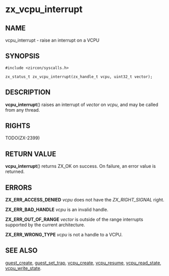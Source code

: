 # zx_vcpu_interrupt

## NAME

vcpu_interrupt - raise an interrupt on a VCPU

## SYNOPSIS

```
#include <zircon/syscalls.h>

zx_status_t zx_vcpu_interrupt(zx_handle_t vcpu, uint32_t vector);
```

## DESCRIPTION

**vcpu_interrupt**() raises an interrupt of *vector* on *vcpu*, and may be
called from any thread.

## RIGHTS

TODO(ZX-2399)

## RETURN VALUE

**vcpu_interrupt**() returns ZX_OK on success. On failure, an error value is
returned.

## ERRORS

**ZX_ERR_ACCESS_DENIED** *vcpu* does not have the *ZX_RIGHT_SIGNAL* right.

**ZX_ERR_BAD_HANDLE** *vcpu* is an invalid handle.

**ZX_ERR_OUT_OF_RANGE** *vector* is outside of the range interrupts supported by
the current architecture.

**ZX_ERR_WRONG_TYPE** *vcpu* is not a handle to a VCPU.

## SEE ALSO

[guest_create](guest_create.md),
[guest_set_trap](guest_set_trap.md),
[vcpu_create](vcpu_create.md),
[vcpu_resume](vcpu_resume.md),
[vcpu_read_state](vcpu_read_state.md),
[vcpu_write_state](vcpu_write_state.md).

